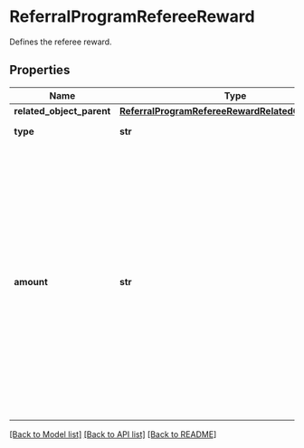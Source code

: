 # ReferralProgramRefereeReward

Defines the referee reward.

## Properties
Name | Type | Description | Notes
------------ | ------------- | ------------- | -------------
**related_object_parent** | [**ReferralProgramRefereeRewardRelatedObjectParent**](ReferralProgramRefereeRewardRelatedObjectParent.md) |  | [optional] 
**type** | **str** | Type of reward. | [optional] 
**amount** | **str** | Define the number of &#x60;points&#x60; to add to a loyalty card or &#x60;credits&#x60; to the balance on a gift card. In case of the gift card, the value is multiplied by 100 to precisely represent 2 decimal places. For example, $100 amount is written as 10000. | [optional] 

[[Back to Model list]](../README.md#documentation-for-models) [[Back to API list]](../README.md#documentation-for-api-endpoints) [[Back to README]](../README.md)



